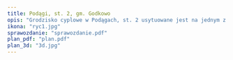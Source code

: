 ```yaml
---
title: Podągi, st. 2, gm. Godkowo
opis: "Grodzisko cyplowe w Podągach, st. 2 usytuowane jest na jednym z gęsto zalesionych wzgórz morenowych, otoczonym z trzech stron głębokimi jarami ze spływającymi po ich dnie strumieniami. Wzgórze posiada bardzo wyraźną, wyodrębniającą się z otoczenia formę terenową od strony północnej, wschodniej i zachodniej, w stosunku do jarów z bardzo stromymi zboczami o przewyższeniu sięgającym kilkudziesięciu metrów."
ikona: "ryc1.jpg"
sprawozdanie: "sprawozdanie.pdf"
plan_pdf: "plan.pdf"
plan_3d: "3d.jpg"
---
```

